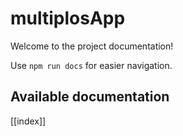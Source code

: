 # multiplosApp

Welcome to the project documentation!

Use `npm run docs` for easier navigation.

## Available documentation

[[index]]
